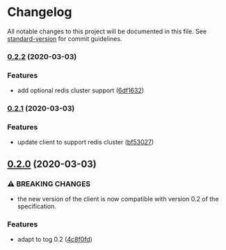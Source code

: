 # Changelog

All notable changes to this project will be documented in this file. See [standard-version](https://github.com/conventional-changelog/standard-version) for commit guidelines.

### [0.2.2](https://github.com/escaletech/tog-session-server/compare/v0.2.1...v0.2.2) (2020-03-03)


### Features

* add optional redis cluster support ([6df1632](https://github.com/escaletech/tog-session-server/commit/6df16329e1319d0f30e06619c8e5c0b575e31862))

### [0.2.1](https://github.com/escaletech/tog-session-server/compare/v0.2.0...v0.2.1) (2020-03-03)


### Features

* update client to support redis cluster ([bf53027](https://github.com/escaletech/tog-session-server/commit/bf53027e3553fff04bfe74e5f203d4f613fa7580))

## [0.2.0](https://github.com/escaletech/tog-session-server/compare/v0.1.2...v0.2.0) (2020-03-03)


### ⚠ BREAKING CHANGES

* the new version of the client is now compatible
with version 0.2 of the specification.

### Features

* adapt to tog 0.2 ([4c8f0fd](https://github.com/escaletech/tog-session-server/commit/4c8f0fd14d1354d299a60f6c291b34b0b57effc5))
